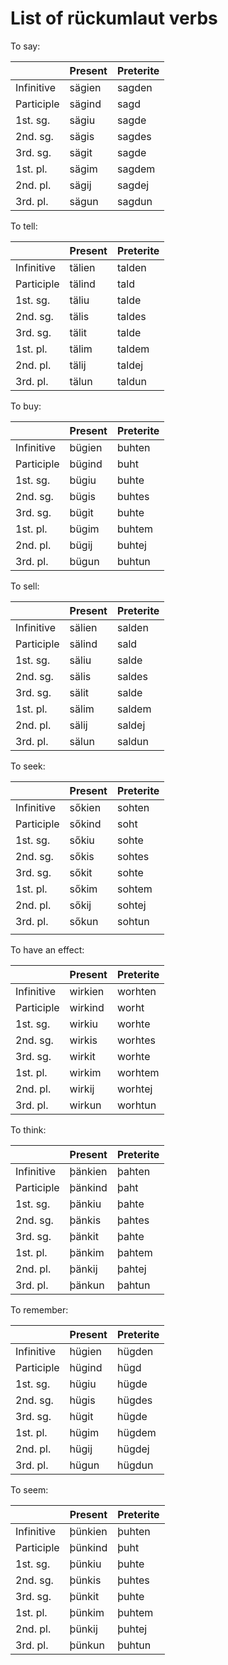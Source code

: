 # List of rückumlaut verbs

To say:

|            | Present | Preterite |
| ---------- | ------- | --------- |
| Infinitive | sägien  | sagden    |
| Participle | sägind  | sagd      |
| 1st. sg.   | sägiu   | sagde     |
| 2nd. sg.   | sägis   | sagdes    |
| 3rd. sg.   | sägit   | sagde     |
| 1st. pl.   | sägim   | sagdem    |
| 2nd. pl.   | sägij   | sagdej    |
| 3rd. pl.   | sägun   | sagdun    |

To tell:

|            | Present | Preterite |
| ---------- | ------- | --------- |
| Infinitive | tälien  | talden    |
| Participle | tälind  | tald      |
| 1st. sg.   | täliu   | talde     |
| 2nd. sg.   | tälis   | taldes    |
| 3rd. sg.   | tälit   | talde     |
| 1st. pl.   | tälim   | taldem    |
| 2nd. pl.   | tälij   | taldej    |
| 3rd. pl.   | tälun   | taldun    |

To buy:

|            | Present | Preterite |
| ---------- | ------- | --------- |
| Infinitive | bügien  | buhten    |
| Participle | bügind  | buht      |
| 1st. sg.   | bügiu   | buhte     |
| 2nd. sg.   | bügis   | buhtes    |
| 3rd. sg.   | bügit   | buhte     |
| 1st. pl.   | bügim   | buhtem    |
| 2nd. pl.   | bügij   | buhtej    |
| 3rd. pl.   | bügun   | buhtun    |

To sell:

|            | Present | Preterite |
| ---------- | ------- | --------- |
| Infinitive | sälien  | salden    |
| Participle | sälind  | sald      |
| 1st. sg.   | säliu   | salde     |
| 2nd. sg.   | sälis   | saldes    |
| 3rd. sg.   | sälit   | salde     |
| 1st. pl.   | sälim   | saldem    |
| 2nd. pl.   | sälij   | saldej    |
| 3rd. pl.   | sälun   | saldun    |

To seek:

|            | Present | Preterite |
| ---------- | ------- | --------- |
| Infinitive | sőkien  | sohten    |
| Participle | sőkind  | soht      |
| 1st. sg.   | sőkiu   | sohte     |
| 2nd. sg.   | sőkis   | sohtes    |
| 3rd. sg.   | sőkit   | sohte     |
| 1st. pl.   | sőkim   | sohtem    |
| 2nd. pl.   | sőkij   | sohtej    |
| 3rd. pl.   | sőkun   | sohtun    |
|            |         |           |

To have an effect:

|            | Present | Preterite |
| ---------- | ------- | --------- |
| Infinitive | wirkien | worhten   |
| Participle | wirkind | worht     |
| 1st. sg.   | wirkiu  | worhte    |
| 2nd. sg.   | wirkis  | worhtes   |
| 3rd. sg.   | wirkit  | worhte    |
| 1st. pl.   | wirkim  | worhtem   |
| 2nd. pl.   | wirkij  | worhtej   |
| 3rd. pl.   | wirkun  | worhtun   |

To think:

|            | Present | Preterite |
| ---------- | ------- | --------- |
| Infinitive | þänkien | þahten    |
| Participle | þänkind | þaht      |
| 1st. sg.   | þänkiu  | þahte     |
| 2nd. sg.   | þänkis  | þahtes    |
| 3rd. sg.   | þänkit  | þahte     |
| 1st. pl.   | þänkim  | þahtem    |
| 2nd. pl.   | þänkij  | þahtej    |
| 3rd. pl.   | þänkun  | þahtun    |

To remember:

|            | Present | Preterite |
| ---------- | ------- | --------- |
| Infinitive | hügien  | hügden    |
| Participle | hügind  | hügd      |
| 1st. sg.   | hügiu   | hügde     |
| 2nd. sg.   | hügis   | hügdes    |
| 3rd. sg.   | hügit   | hügde     |
| 1st. pl.   | hügim   | hügdem    |
| 2nd. pl.   | hügij   | hügdej    |
| 3rd. pl.   | hügun   | hügdun    |

To seem:

|            | Present | Preterite |
| ---------- | ------- | --------- |
| Infinitive | þünkien | þuhten    |
| Participle | þünkind | þuht      |
| 1st. sg.   | þünkiu  | þuhte     |
| 2nd. sg.   | þünkis  | þuhtes    |
| 3rd. sg.   | þünkit  | þuhte     |
| 1st. pl.   | þünkim  | þuhtem    |
| 2nd. pl.   | þünkij  | þuhtej    |
| 3rd. pl.   | þünkun  | þuhtun    |
